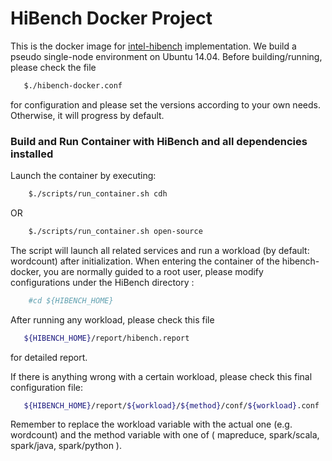 # HiBench Docker Project


This is the docker image for [intel-hibench](https://github.com/intel-hadoop/HiBench) implementation.
We build a  pseudo single-node environment on Ubuntu 14.04.
Before building/running, please check the file
```bash
   $./hibench-docker.conf
```
for configuration and please set the versions according to your own needs.
Otherwise, it will progress by default.


### Build and Run Container with HiBench and all dependencies installed

Launch the container by executing:

```bash
    $./scripts/run_container.sh cdh
```
OR
```bash
    $./scripts/run_container.sh open-source
```

The script will launch all related services and run a workload (by default: wordcount) after initialization.
When entering the container of the hibench-docker, you are normally guided to a root user, please modify configurations under the HiBench directory :
```bash
    #cd ${HIBENCH_HOME}
```

After running any workload, please check this file
```bash
   ${HIBENCH_HOME}/report/hibench.report
```
for detailed report.

If there is anything wrong with a certain workload, please check this final configuration file:
```bash
   ${HIBENCH_HOME}/report/${workload}/${method}/conf/${workload}.conf
```
Remember to replace the workload variable with the actual one (e.g. wordcount) and the method variable with one of ( mapreduce, spark/scala, spark/java, spark/python ).
